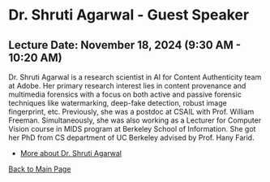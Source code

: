 # Dr. Shruti Agarwal - Guest Speaker

## Lecture Date: November 18, 2024 (9:30 AM - 10:20 AM)

Dr. Shruti Agarwal is a research scientist in AI for Content Authenticity team at Adobe. Her primary research interest lies in content provenance and multimedia forensics with a focus on both active and passive forensic techniques like watermarking, deep-fake detection, robust image fingerprint, etc. 
Previously, she was a postdoc at CSAIL with Prof. William Freeman. Simultaneously, she was also working as a Lecturer for Computer Vision course in MIDS program at Berkeley School of Information. She got her PhD from CS department of UC Berkeley advised by Prof. Hany Farid.

- [More about Dr. Shruti Agarwal](https://research.adobe.com/person/shruti-agarwal/)

[Back to Main Page](../README.md)
